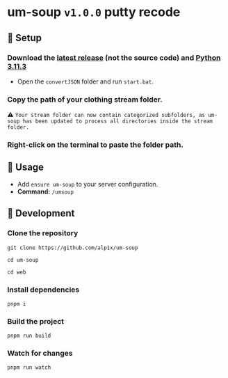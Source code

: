 # um-soup `v1.0.0` putty recode

## 🥣 Setup

### Download the [**latest release**](https://github.com/alp1x/um-soup/releases/latest) (not the source code) and [**Python 3.11.3**](https://www.python.org/downloads/release/python-3113/)

- Open the `convertJSON` folder and run `start.bat`.

### Copy the path of your clothing stream folder.

⚠️ `Your stream folder can now contain categorized subfolders, as um-soup has been updated to process all directories inside the stream folder.`

### Right-click on the terminal to paste the folder path.

## 🥟 Usage

- Add `ensure um-soup` to your server configuration.
- **Command:** `/umsoup`

## 🍵 Development

### Clone the repository

```
git clone https://github.com/alp1x/um-soup
```

```
cd um-soup
```

```
cd web
```

### Install dependencies

```
pnpm i
```

### Build the project

```
pnpm run build
```

### Watch for changes

```
pnpm run watch
```

